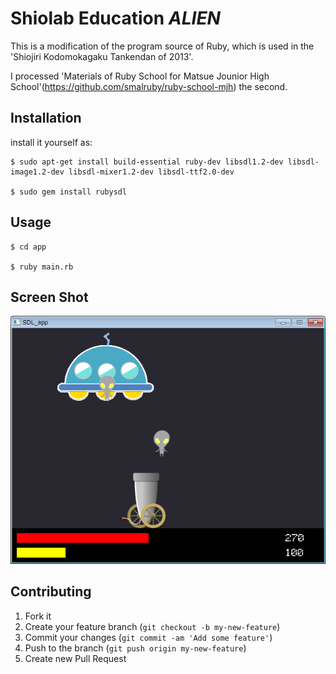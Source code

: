 # Shiolab Education *ALIEN*

This is a modification of the program source of Ruby, which is used in the 'Shiojiri Kodomokagaku Tankendan of 2013'.

I processed 'Materials of Ruby School for Matsue Jounior High School'(https://github.com/smalruby/ruby-school-mjh) the second.

## Installation

install it yourself as:

    $ sudo apt-get install build-essential ruby-dev libsdl1.2-dev libsdl-image1.2-dev libsdl-mixer1.2-dev libsdl-ttf2.0-dev

    $ sudo gem install rubysdl

## Usage

    $ cd app

    $ ruby main.rb

## Screen Shot

![alien.png](alien.png "alien")


## Contributing

1. Fork it
2. Create your feature branch (`git checkout -b my-new-feature`)
3. Commit your changes (`git commit -am 'Add some feature'`)
4. Push to the branch (`git push origin my-new-feature`)
5. Create new Pull Request
